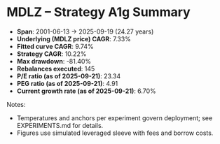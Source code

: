 # MDLZ – Strategy A1g Summary

- **Span**: 2001-06-13 → 2025-09-19 (24.27 years)
- **Underlying (MDLZ price) CAGR**: 7.33%
- **Fitted curve CAGR**: 9.74%
- **Strategy CAGR**: 10.22%
- **Max drawdown**: -81.40%
- **Rebalances executed**: 145
- **P/E ratio (as of 2025-09-21)**: 23.34
- **PEG ratio (as of 2025-09-21)**: 4.91
- **Current growth rate (as of 2025-09-21)**: 6.70%

Notes:

- Temperatures and anchors per experiment govern deployment; see EXPERIMENTS.md for details.
- Figures use simulated leveraged sleeve with fees and borrow costs.
